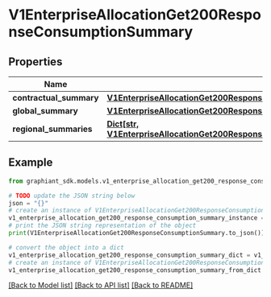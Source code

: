 # V1EnterpriseAllocationGet200ResponseConsumptionSummary


## Properties

Name | Type | Description | Notes
------------ | ------------- | ------------- | -------------
**contractual_summary** | [**V1EnterpriseAllocationGet200ResponseConsumptionSummaryContractualSummary**](V1EnterpriseAllocationGet200ResponseConsumptionSummaryContractualSummary.md) |  | [optional] 
**global_summary** | [**V1EnterpriseAllocationGet200ResponseConsumptionSummaryGlobalSummary**](V1EnterpriseAllocationGet200ResponseConsumptionSummaryGlobalSummary.md) |  | [optional] 
**regional_summaries** | [**Dict[str, V1EnterpriseAllocationGet200ResponseConsumptionSummaryRegionalSummariesValue]**](V1EnterpriseAllocationGet200ResponseConsumptionSummaryRegionalSummariesValue.md) |  | [optional] 

## Example

```python
from graphiant_sdk.models.v1_enterprise_allocation_get200_response_consumption_summary import V1EnterpriseAllocationGet200ResponseConsumptionSummary

# TODO update the JSON string below
json = "{}"
# create an instance of V1EnterpriseAllocationGet200ResponseConsumptionSummary from a JSON string
v1_enterprise_allocation_get200_response_consumption_summary_instance = V1EnterpriseAllocationGet200ResponseConsumptionSummary.from_json(json)
# print the JSON string representation of the object
print(V1EnterpriseAllocationGet200ResponseConsumptionSummary.to_json())

# convert the object into a dict
v1_enterprise_allocation_get200_response_consumption_summary_dict = v1_enterprise_allocation_get200_response_consumption_summary_instance.to_dict()
# create an instance of V1EnterpriseAllocationGet200ResponseConsumptionSummary from a dict
v1_enterprise_allocation_get200_response_consumption_summary_from_dict = V1EnterpriseAllocationGet200ResponseConsumptionSummary.from_dict(v1_enterprise_allocation_get200_response_consumption_summary_dict)
```
[[Back to Model list]](../README.md#documentation-for-models) [[Back to API list]](../README.md#documentation-for-api-endpoints) [[Back to README]](../README.md)


